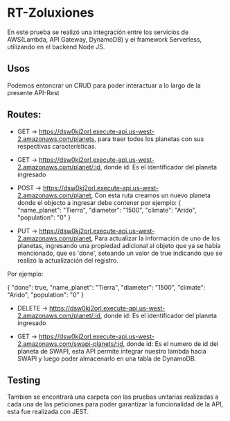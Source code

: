 # RT-Zoluxiones
En este prueba se realizó una integración entre los servicios de AWS(Lambda, API Gateway, DynamoDB) y el framework Serverless, utilizando en el backend Node JS.

## Usos
Podemos entoncrar un CRUD para poder interactuar a lo largo de la presente API-Rest

## Routes:
- GET → https://dsw0kj2orl.execute-api.us-west-2.amazonaws.com/planets, para traer todos los planetas con sus respectivas características.

- GET → https://dsw0kj2orl.execute-api.us-west-2.amazonaws.com/planet/:id, donde id: Es el identificador del planeta ingresado

- POST → https://dsw0kj2orl.execute-api.us-west-2.amazonaws.com/planet, Con esta ruta creamos un nuevo planeta donde el objecto a ingresar debe contener por ejemplo:
{   
    "name_planet": "Tierra",
    "diameter": "1500",
    "climate": "Arido",
    "population": "0"
}

- PUT → https://dsw0kj2orl.execute-api.us-west-2.amazonaws.com/planet, Para actualizar la información de uno de los planetas, ingresando una propiedad adicional al objeto que ya se había mencionado, que es 'done', seteando un valor de true indicando que se realizó la actualización del registro. 

Por ejemplo:

{   "done": true,
    "name_planet": "Tierra",
    "diameter": "1500",
    "climate": "Arido",
    "population": "0" }

- DELETE →  https://dsw0kj2orl.execute-api.us-west-2.amazonaws.com/planet/:id, donde id: Es el identificador del planeta ingresado

- GET → https://dsw0kj2orl.execute-api.us-west-2.amazonaws.com/swapi-planets/:id, donde id: Es el numero de id del planeta de SWAPI, esta API permite integrar nuestro lambda hacia SWAPI y luego poder almacenarlo en una tabla de DynamoDB.

## Testing
Tambien se encontrará una carpeta con las pruebas unitarias realizadas a cada una de las peticiones para poder garantizar la funcionalidad de la API, esta fue realizada con JEST.
